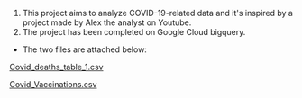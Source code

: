1. This project aims to analyze COVID-19-related data and it's inspired by a project made by Alex the analyst on Youtube.
2. The project has been completed on Google Cloud bigquery.

- The two files are attached below:

[Covid_deaths_table_1.csv](https://github.com/user-attachments/files/16202176/Covid_deaths_table_1.csv)

[Covid_Vaccinations.csv](https://github.com/user-attachments/files/16202180/Covid_Vaccinations.csv)
